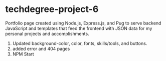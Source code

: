 # techdegree-project-6
Portfolio  page created using Node.js, Express.js, and Pug to serve backend JavaScript and templates that feed the frontend with JSON data for my personal projects and accomplishments.

1. Updated background-color, color, fonts, skills/tools, and buttons.
2. added error and 404 pages
3. NPM Start